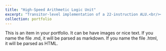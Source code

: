 ```yaml
---
title: "High-Speed Arithmetic Logic Unit"
excerpt: "Transitor-level implementation of a 22-instruction ALU.<br/><img src='/images/alu_pnr.png' width='500'>"
collection: portfolio
---
```


This is an item in your portfolio. It can be have images or nice text. If you name the file .md, it will be parsed as markdown. If you name the file .html, it will be parsed as HTML. 
